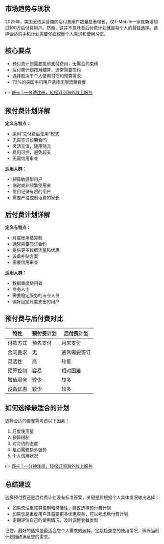 ## 市场趋势与现状

2025年，美国无线运营商的后付费用户数量显著增长，仅T-Mobile一家就新增超过100万后付费用户。然而，这并不意味着后付费计划就是每个人的最佳选择。选择合适的手机计划需要仔细权衡个人需求和使用习惯。

## 核心要点

- 预付费计划需要提前支付费用，无需合约束缚
- 后付费计划按月结算，通常需要签约
- 选择取决于个人使用习惯和预算需求
- 73%的美国手机用户选择无限流量套餐

👉 [野卡 | 一分钟注册，轻松订阅海外线上服务](https://bit.ly/bewildcard)

## 预付费计划详解

**定义与特点：**
- 采用"先付费后使用"模式
- 无需签订长期合同
- 灵活充值，随用随充
- 费用可控，避免超支
- 无需信用审查

**适用人群：**
- 预算敏感型用户
- 临时或非频繁使用者
- 信用记录有限的用户
- 需要严格控制话费的家长

## 后付费计划详解

**定义与特点：**
- 月度账单结算制
- 通常需要签订合约
- 提供更多数据流量和优惠
- 设备补贴方案
- 需要信用审查

**适用人群：**
- 数据重度使用者
- 商务人士
- 需要稳定服务的专业人员
- 偏好固定月度支出的用户

## 预付费与后付费对比

| 特性 | 预付费计划 | 后付费计划 |
|------|------------|------------|
| 付款方式 | 预先支付 | 月末支付 |
| 合同要求 | 无 | 通常需要签订 |
| 灵活性 | 高 | 较低 |
| 预算控制 | 容易 | 相对困难 |
| 增值服务 | 较少 | 较多 |
| 设备优惠 | 较少 | 较多 |

## 如何选择最适合的计划

选择合适的套餐需考虑以下因素：
1. 月度使用量
2. 预算限制
3. 对合约的态度
4. 是否需要额外服务
5. 个人信用状况

👉 [野卡 | 一分钟注册，轻松订阅海外线上服务](https://bit.ly/bewildcard)

## 总结建议

选择预付费还是后付费计划没有标准答案，关键是要根据个人具体情况做出选择：
- 如果您注重预算控制和灵活性，建议选择预付费计划
- 如果您是重度用户且需要更多优惠服务，可以考虑后付费计划
- 定期评估自己的使用情况，及时调整套餐类型

记住，最好的选择是最适合您个人需求的选择。定期检查您的使用情况，确保当前计划始终满足您的需求。